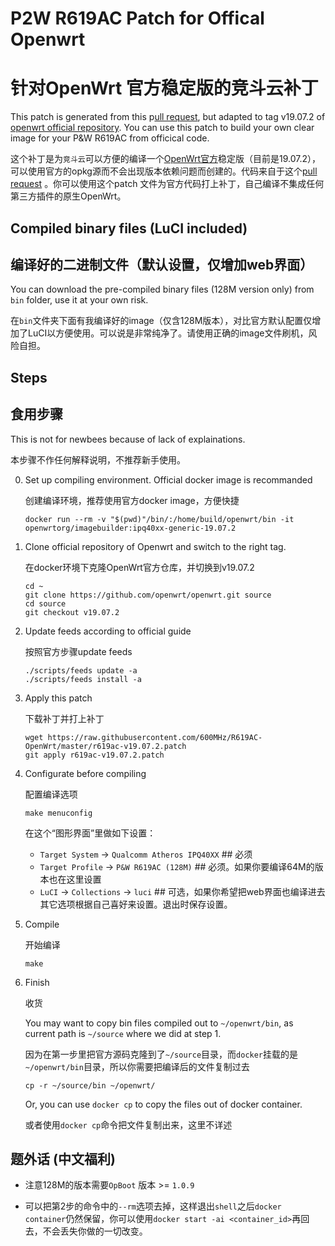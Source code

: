 
# P2W R619AC Patch for Offical Openwrt
# 针对OpenWrt 官方稳定版的竞斗云补丁

This patch is generated from this p[ull request](https://github.com/openwrt/openwrt/pull/2604), but adapted to tag v19.07.2 of [openwrt official repository](https://github.com/openwrt/openwrt). You can use this patch to build your own clear image for your P&W R619AC from officical code.

这个补丁是为`竞斗云`可以方便的编译一个[OpenWrt官方](https://github.com/openwrt/openwrt)稳定版（目前是19.07.2），可以使用官方的opkg源而不会出现版本依赖问题而创建的。代码来自于这个[pull request](https://github.com/openwrt/openwrt/pull/2604) 。你可以使用这个patch 文件为官方代码打上补丁，自己编译不集成任何第三方插件的原生OpenWrt。

## Compiled binary files (LuCI included)

## 编译好的二进制文件（默认设置，仅增加web界面）

You can download the pre-compiled binary files (128M version only) from `bin` folder, use it at your own risk.

在`bin`文件夹下面有我编译好的image（仅含128M版本），对比官方默认配置仅增加了LuCI以方便使用。可以说是非常纯净了。请使用正确的image文件刷机，风险自担。

## Steps

## 食用步骤

This is not for newbees because of lack of explainations.

本步骤不作任何解释说明，不推荐新手使用。


0. Set up compiling environment. Official docker image is recommanded

    创建编译环境，推荐使用官方docker image，方便快捷

    ```
    docker run --rm -v "$(pwd)"/bin/:/home/build/openwrt/bin -it openwrtorg/imagebuilder:ipq40xx-generic-19.07.2
    ```

1.  Clone official repository of Openwrt and switch to the right tag.

    在docker环境下克隆OpenWrt官方仓库，并切换到v19.07.2

    ```
    cd ~
    git clone https://github.com/openwrt/openwrt.git source
    cd source
    git checkout v19.07.2
    ```

2.  Update feeds according to official guide

    按照官方步骤update feeds

    ```
    ./scripts/feeds update -a
    ./scripts/feeds install -a
    ```


3.  Apply this patch

    下载补丁并打上补丁

    ```
    wget https://raw.githubusercontent.com/600MHz/R619AC-OpenWrt/master/r619ac-v19.07.2.patch
    git apply r619ac-v19.07.2.patch
    ```

4.  Configurate before compiling

    配置编译选项

    ```
    make menuconfig
    ```

    在这个“图形界面”里做如下设置：
    * `Target System` -> `Qualcomm Atheros IPQ40XX`  ## 必须
    * `Target Profile` -> `P&W R619AC (128M)`  ## 必须。如果你要编译64M的版本也在这里设置
    * `LuCI` -> `Collections` -> `luci` ## 可选，如果你希望把web界面也编译进去
    其它选项根据自己喜好来设置。退出时保存设置。

5.  Compile

    开始编译

    ```
    make
    ```
    
6.  Finish

    收货

    You may want to copy bin files compiled out to `~/openwrt/bin`, as current path is `~/source` where we did at step 1.

    因为在第一步里把官方源码克隆到了`~/source`目录，而`docker`挂载的是`~/openwrt/bin`目录，所以你需要把编译后的文件复制过去
    ``` 
    cp -r ~/source/bin ~/openwrt/
    ``` 

    Or, you can use `docker cp` to copy the files out of docker container.

    或者使用`docker cp`命令把文件复制出来，这里不详述


## 题外话 (中文福利)
   * 注意128M的版本需要`OpBoot` 版本 >= `1.0.9`
    
   * 可以把第2步的命令中的`--rm`选项去掉，这样退出`shell`之后`docker container`仍然保留，你可以使用`docker start -ai <container_id>`再回去，不会丢失你做的一切改变。

